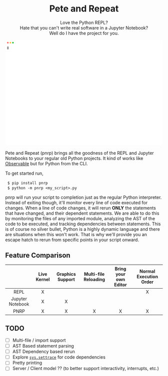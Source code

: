 <h1 align="center">Pete and Repeat</h1>

<p align="center">
  Love the Python REPL?</br>
  Hate that you can't write real software in a Jupyter Notebook?</br>
  Well do I have the project for you.</br>
</p>

<p align="center">
  <img width="600" src="https://raw.githubusercontent.com/thmsmlr/pnrp/master/assets/demo.svg">
</p>

Pete and Repeat (pnrp) brings all the goodness of the REPL and Jupyter Notebooks to your regular old Python projects.
It kind of works like [Observable](https://observablehq.com) but for Python from the CLI.

To get started run,

```
 $ pip install pnrp
 $ python -m pnrp <my_script>.py
```

pnrp will run your script to completion just as the regular Python interpreter.
Instead of exiting though, it'll monitor every line of code executed for changes.
When a line of code changes, it will rerun **ONLY** the statements that have changed, and their dependent statements.
We are able to do this by monitoring the files of any imported module, analyzing the AST of the code to be executed, and tracking dependencies between statements.
This is of course no silver bullet, Python is a highly dynamic language and there are situations when this won't work.
That is why we'll provide you an escape hatch to rerun from specific points in your script onward.

## Feature Comparison


|                  | Live Kernel  | Graphics Support | Multi-file Reloading | Bring your own Editor | Normal Execution Order |
|:----------------:|:------------:|:----------------:|:--------------------:|:---------------------:|:----------------------:|
| REPL             |       X      |                  |                      |                       |            X           |
| Jupyter Notebook |       X      |         X        |                      |                       |                        |
| PNRP             |       X      |         X        |           X          |           X           |            X           |


## TODO

- [ ] Multi-file / import support
- [ ] AST Based statement parsing
- [ ] AST Dependency based rerun
- [ ] Explore [`sys.settrace`](https://docs.python.org/3/library/sys.html#sys.settrace) for code dependencies
- [ ] Pretty printing
- [ ] Server / Client model ?? (to better support interactivity, interrupts, etc.)
